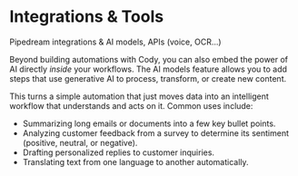 # Integrations & Tools

Pipedream integrations & AI models, APIs (voice, OCR...)



Beyond building automations with Cody, you can also embed the power of AI directly _inside_ your workflows. The AI models feature allows you to add steps that use generative AI to process, transform, or create new content.

This turns a simple automation that just moves data into an intelligent workflow that understands and acts on it. Common uses include:

* Summarizing long emails or documents into a few key bullet points.
* Analyzing customer feedback from a survey to determine its sentiment (positive, neutral, or negative).
* Drafting personalized replies to customer inquiries.
* Translating text from one language to another automatically.

